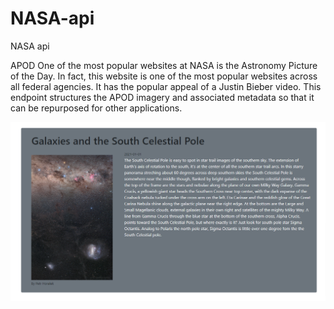 # NASA-api
NASA api

APOD
One of the most popular websites at NASA is the Astronomy Picture of the Day. In fact, this website is one of the most popular websites across all federal agencies. It has the popular appeal of a Justin Bieber video. This endpoint structures the APOD imagery and associated metadata so that it can be repurposed for other applications.

![alt text](https://github.com/laithbhais/NASA-api/blob/main/nasa.png)
